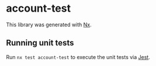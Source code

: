# account-test

This library was generated with [Nx](https://nx.dev).

## Running unit tests

Run `nx test account-test` to execute the unit tests via [Jest](https://jestjs.io).
